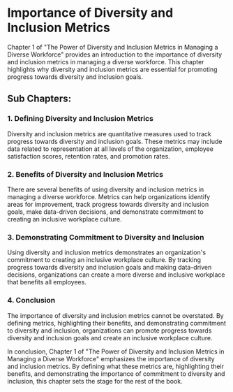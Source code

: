 Importance of Diversity and Inclusion Metrics
======================================================================

Chapter 1 of "The Power of Diversity and Inclusion Metrics in Managing a Diverse Workforce" provides an introduction to the importance of diversity and inclusion metrics in managing a diverse workforce. This chapter highlights why diversity and inclusion metrics are essential for promoting progress towards diversity and inclusion goals.

Sub Chapters:
-------------

### 1. Defining Diversity and Inclusion Metrics

Diversity and inclusion metrics are quantitative measures used to track progress towards diversity and inclusion goals. These metrics may include data related to representation at all levels of the organization, employee satisfaction scores, retention rates, and promotion rates.

### 2. Benefits of Diversity and Inclusion Metrics

There are several benefits of using diversity and inclusion metrics in managing a diverse workforce. Metrics can help organizations identify areas for improvement, track progress towards diversity and inclusion goals, make data-driven decisions, and demonstrate commitment to creating an inclusive workplace culture.

### 3. Demonstrating Commitment to Diversity and Inclusion

Using diversity and inclusion metrics demonstrates an organization's commitment to creating an inclusive workplace culture. By tracking progress towards diversity and inclusion goals and making data-driven decisions, organizations can create a more diverse and inclusive workplace that benefits all employees.

### 4. Conclusion

The importance of diversity and inclusion metrics cannot be overstated. By defining metrics, highlighting their benefits, and demonstrating commitment to diversity and inclusion, organizations can promote progress towards diversity and inclusion goals and create an inclusive workplace culture.

In conclusion, Chapter 1 of "The Power of Diversity and Inclusion Metrics in Managing a Diverse Workforce" emphasizes the importance of diversity and inclusion metrics. By defining what these metrics are, highlighting their benefits, and demonstrating the importance of commitment to diversity and inclusion, this chapter sets the stage for the rest of the book.
